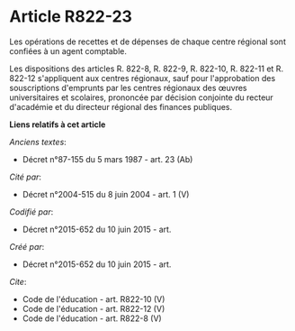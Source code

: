 # Article R822-23

Les opérations de recettes et de dépenses de chaque centre régional sont confiées à un agent comptable. 

Les dispositions des articles R. 822-8, R. 822-9, R. 822-10, R. 822-11 et R. 822-12 s'appliquent aux centres régionaux, sauf
pour l'approbation des souscriptions d'emprunts par les centres régionaux des œuvres universitaires et scolaires, prononcée
par décision conjointe du recteur d'académie et du directeur régional des finances publiques.

**Liens relatifs à cet article**

_Anciens textes_:

  - Décret n°87-155 du 5 mars 1987 - art. 23 (Ab)

_Cité par_:

  - Décret n°2004-515 du 8 juin 2004 - art. 1 (V)

_Codifié par_:

  - Décret n°2015-652 du 10 juin 2015 - art.

_Créé par_:

  - Décret n°2015-652 du 10 juin 2015 - art.

_Cite_:

  - Code de l'éducation - art. R822-10 (V)
  - Code de l'éducation - art. R822-12 (V)
  - Code de l'éducation - art. R822-8 (V)
